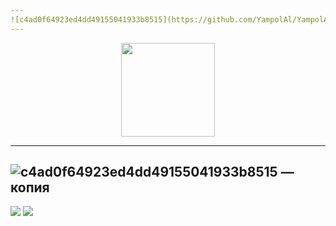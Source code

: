 ```yaml
---
![c4ad0f64923ed4dd49155041933b8515](https://github.com/YampolAl/YampolAl/assets/156104310/cb9408bb-da39-45b5-a378-fc3711249e0a)
---
```


<div id='header' align='center'>
<!--   <img src='https://i.giphy.com/media/v1.Y2lkPTc5MGI3NjExbDlpYmh5enFmNzRldzN1M3pkc2RjOGFxZnp6bTU5aDJjM2F2YmZnZSZlcD12MV9pbnRlcm5hbF9naWZfYnlfaWQmY3Q9cw/3WzVwqquq0IJ2hSdhT/giphy.gif' width='500'/> -->
  <img src='https://i.giphy.com/media/v1.Y2lkPTc5MGI3NjExbTN0c3Rwancydmd4NTV0Zm42eHphODNodG9iazI3NDU2ZXI2YmtjZCZlcD12MV9pbnRlcm5hbF9naWZfYnlfaWQmY3Q9cw/XHkJTwSmfrHJfb7JUF/giphy.gif' width='150'/>
</div>

---
![c4ad0f64923ed4dd49155041933b8515 — копия](https://github.com/YampolAl/YampolAl/assets/156104310/3f24cef4-03b1-453f-a3f3-c8d5a907a33a)
---

[![](https://img.shields.io/badge/Telegram-%230077B5.svg?&style=for-the-badge&logo=Telegram&logoColor=white)](https://t.me/YampolAl)
[![](https://img.shields.io/static/v1?style=for-the-badge&message=gmail.com&color=#4287f5&logo=Google+Chrome&logoColor=FFFFFF&label=)](https://accum690@gmail.com)
